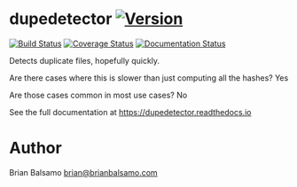 # dupedetector [![Version](https://img.shields.io/badge/version-0.0.1-blue.svg)](https://github.com/uchicago-library/dupedetector/releases)

[![Build Status](https://travis-ci.org/uchicago-library/dupedetector.svg?branch=master)](https://travis-ci.org/uchicago-library/dupedetector) [![Coverage Status](https://coveralls.io/repos/github/uchicago-library/dupedetector/badge.svg?branch=master)](https://coveralls.io/github/uchicago-library/dupedetector?branch=master) [![Documentation Status](https://readthedocs.org/projects/dupedetector/badge/?version=latest)](http://dupedetector.readthedocs.io/en/latest/?badge=latest)

Detects duplicate files, hopefully quickly.

Are there cases where this is slower than just computing all the hashes? Yes

Are those cases common in most use cases? No


See the full documentation at https://dupedetector.readthedocs.io


# Author
Brian Balsamo <brian@brianbalsamo.com>
